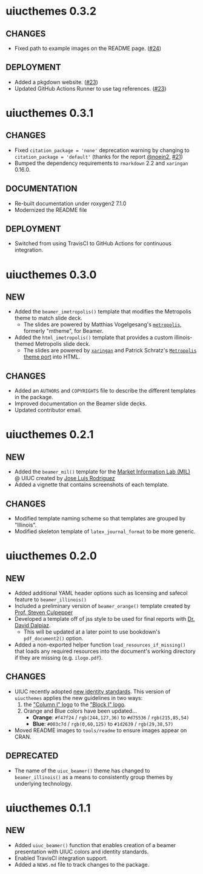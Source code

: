 # uiucthemes 0.3.2

## CHANGES

- Fixed path to example images on the README page.  ([#24](https://github.com/illinois-r/uiucthemes/pulls/24)) 

## DEPLOYMENT

- Added a pkgdown website.  ([#23](https://github.com/illinois-r/uiucthemes/pulls/23)) 
- Updated GitHub Actions Runner to use tag references. ([#23](https://github.com/illinois-r/uiucthemes/pulls/23)) 

# uiucthemes 0.3.1

## CHANGES

- Fixed `citation_package = 'none'` deprecation warning by changing
  to `citation_package = 'default'` (thanks for the report [@noejn2](https://github.com/noejn2), [#21](https://github.com/illinois-r/uiucthemes/issues/21)) 
- Bumped the dependency requirements to `rmarkdown` 2.2 and `xaringan` 0.16.0.

## DOCUMENTATION

- Re-built documentation under roxygen2 7.1.0
- Modernized the README file

## DEPLOYMENT

- Switched from using TravisCI to GitHub Actions for continuous integration.

# uiucthemes 0.3.0

## NEW

- Added the `beamer_imetropolis()` template that modifies the Metropolis theme
  to match slide deck. 
    - The slides are powered by Matthias Vogelgesang's
      [`metropolis`](https://github.com/matze/mtheme), formerly "mtheme",
      for Beamer.
- Added the `html_imetropolis()` template that provides a custom illinois-themed
  Metropolis slide deck. 
    - The slides are powered by [`xaringan`](https://github.com/yihui/xaringan) 
      and Patrick Schratz's [`Metropolis` theme port](https://github.com/pat-s/xaringan-metropolis) 
      into HTML.

## CHANGES

- Added an `AUTHORS` and `COPYRIGHTS` file to describe the different templates in
  the package. 
- Improved documentation on the Beamer slide decks.
- Updated contributor email.

# uiucthemes 0.2.1

## NEW

- Added the `beamer_mil()` template for the 
  [Market Information Lab (MIL)](https://giesbusiness.illinois.edu/Margolis-Market-Information-Lab) @ UIUC
  created by [Jose Luis Rodriguez](https://giesbusiness.illinois.edu/profile/jose-luis-rodriguez-orjuela)
- Added a vignette that contains screenshots of each template.

## CHANGES

- Modified template naming scheme so that templates are grouped by "Illinois".
- Modified skeleton template of `latex_journal_format` to be more generic.

# uiucthemes 0.2.0

## NEW

- Added additional YAML header options such as licensing and safecol feature 
  to `beamer_illinois()`
- Included a preliminary version of `beamer_orange()` template created by
  [Prof. Steven Culpepper](https://stat.illinois.edu/directory/profile/sculpepp)
- Developed a template off of jss style to be used for final reports with
  [Dr. David Dalpiaz](https://daviddalpiaz.com/). 
    - This will be updated at a later point to use bookdown's `pdf_document2()` option.
- Added a non-exported helper function `load_resources_if_missing()` that
  loads any required resources into the document's working directory if they 
  are missing (e.g. `ilogo.pdf`).

## CHANGES

- UIUC recently adopted [new identity standards](https://brand.illinois.edu/). This version of `uiucthemes` applies the new guidelines in two ways:
    1. the ["Column I" logo](https://news.illinois.edu/urbana-campus-consolidates-to-single-logo/) to the ["Block I" logo](https://news.illinois.edu/urbana-campus-consolidates-to-single-logo/).
    2. Orange and Blue colors have been updated... 
        - **Orange**: `#f47f24` / `rgb(244,127,36)` to `#d75536` / `rgb(215,85,54)`
        - **Blue**: `#003c7d` / `rgb(0,60,125)` to `#1d2639` / `rgb(29,38,57)`
- Moved README images to `tools/readme` to ensure images appear on CRAN.

## DEPRECATED

- The name of the `uiuc_beamer()` theme has changed to `beamer_illinois()` as 
  a means to consistently group themes by underlying technology.

# uiucthemes 0.1.1

## NEW 

- Added `uiuc_beamer()` function that enables creation of a beamer presentation
  with UIUC colors and identity standards.
- Enabled TravisCI integration support.
- Added a `NEWS.md` file to track changes to the package.

